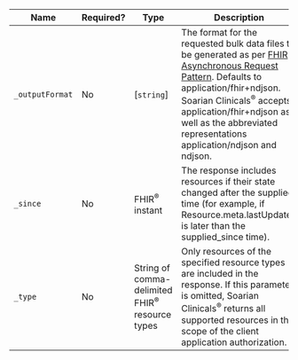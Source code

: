 Name|Required?|Type|Description
------------------------|-----------|-----------------------------------------------------------|---------------------------------------------------------------------------------------------------
`_outputFormat`|No|[`string`] 												|The format for the requested bulk data files to be generated as per [FHIR Asynchronous Request Pattern](https://hl7.org/fhir/async.html). Defaults to application/fhir+ndjson. Soarian Clinicals<sup>®</sup> accepts application/fhir+ndjson as well as the abbreviated representations application/ndjson and ndjson.
`_since`|No|FHIR<sup>®</sup> instant 									|The response includes resources if their state changed after the supplied time (for example, if Resource.meta.lastUpdated is later than the supplied_since time).
`_type`|No|String of comma-delimited FHIR<sup>®</sup> resource types|Only resources of the specified resource types are included in the response. If this parameter is omitted, Soarian Clinicals<sup>®</sup> returns all supported resources in the scope of the client application authorization.
